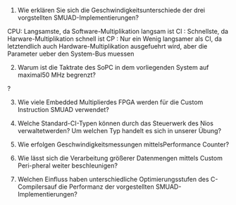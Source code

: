 1. Wie erklären Sie sich die Geschwindigkeitsunterschiede der drei vorgstellten SMUAD-Implementierungen?

CPU: Langsamste, da Software-Multiplikation langsam ist
CI : Schnellste, da Harware-Multiplikation schnell ist
CP : Nur ein Wenig langsamer als CI, da letztendlich auch Hardware-Multiplikation ausgefuehrt wird, aber die Parameter ueber den System-Bus muessen

2. Warum ist die Taktrate des SoPC in dem vorliegenden System auf maximal50 MHz begrenzt?

?

3. Wie viele Embedded Multiplierdes FPGA werden für die Custom Instruction SMUAD verwendet?



4. Welche Standard-CI-Typen können durch das Steuerwerk des Nios verwaltetwerden? Um welchen Typ handelt es sich in unserer Übung?



5. Wie erfolgen Geschwindigkeitsmessungen mittelsPerformance Counter?



6. Wie lässt sich die Verarbeitung größerer Datenmengen mittels Custom Peri-pheral weiter beschleunigen?



7. Welchen Einfluss haben unterschiedliche Optimierungsstufen des C-Compilersauf die Performanz der vorgestellten SMUAD-Implementierungen?




